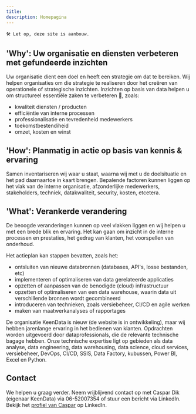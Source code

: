 ```yaml
---
title: 
description: Homepagina
---
```


```
🛠 Let op, deze site is aanbouw.
```

[comment]: # (<p style="font-size:28px;text-align:center;"> ⚡ Wij helpen u graag verder om met inzichten uit uw data ⚡ </p>)

## 'Why': Uw organisatie en diensten verbeteren met gefundeerde inzichten
Uw organisatie dient een doel en heeft een strategie om dat te bereiken.
Wij helpen organisaties om die strategie te realiseren door het creëren van operationele of strategische inzichten.
Inzichten op basis van data helpen u om structureel essentiële zaken te verbeteren 🚀, zoals:
- kwaliteit diensten / producten
- efficiëntie van interne processen
- professionalisatie en tevredenheid medewerkers
- toekomstbestendiheid
- omzet, kosten en winst
 
## 'How': Planmatig in actie op basis van kennis & ervaring
Samen inventariseren wij waar u staat, waarna wij met u de doelsituatie en het pad daarnaartoe in kaart brengen.
Bepalende factoren kunnen liggen op het vlak van de interne organisatie, afzonderlijke medewerkers, stakeholders, techniek, datakwaliteit, security, kosten, etcetera.

## 'What': Verankerde verandering
De beoogde veranderingen kunnen op veel vlakken liggen en wij helpen u met een brede blik en ervaring.
Het kan gaan om inzicht in de interne processen en prestaties, het gedrag van klanten, het voorspellen van onderhoud.

Het actieplan kan stappen bevatten, zoals het:
- ontsluiten van nieuwe databronnen (databases, API's, losse bestanden, etc)
- implementeren of optimaliseren van data gerelateerde applicaties 
- opzetten of aanpassen van de benodigde (cloud) infrastructuur 
- opzetten of optimaliseren van een data warehouse, waarin data uit verschillende bronnen wordt gecombineerd
- introduceren van technieken, zoals versiebeheer, CI/CD en agile werken
- maken van maatwerkanalyses of rapportages

De organisatie KeenData is nieuw (de website is in ontwikkeling), maar wij hebben jarenlange ervaring in het bedienen van klanten.
Opdrachten worden uitgevoerd door dataprofessionals, die de relevante technische bagage hebben.
Onze technische expertise ligt op gebieden als data analyse, data engineering, data warehousing, data science, cloud services, versiebeheer, DevOps, CI/CD, SSIS, Data Factory, kubussen, Power BI, Excel en Python.    

## Contact
We helpen u graag verder. Neem vrijblijvend contact op met Caspar Dik (eigenaar KeenData) via 06-52007354 of stuur een bericht via LinkedIn. Bekijk het [profiel van Caspar](https://www.linkedin.com/in/caspardik/) op LinkedIn.
